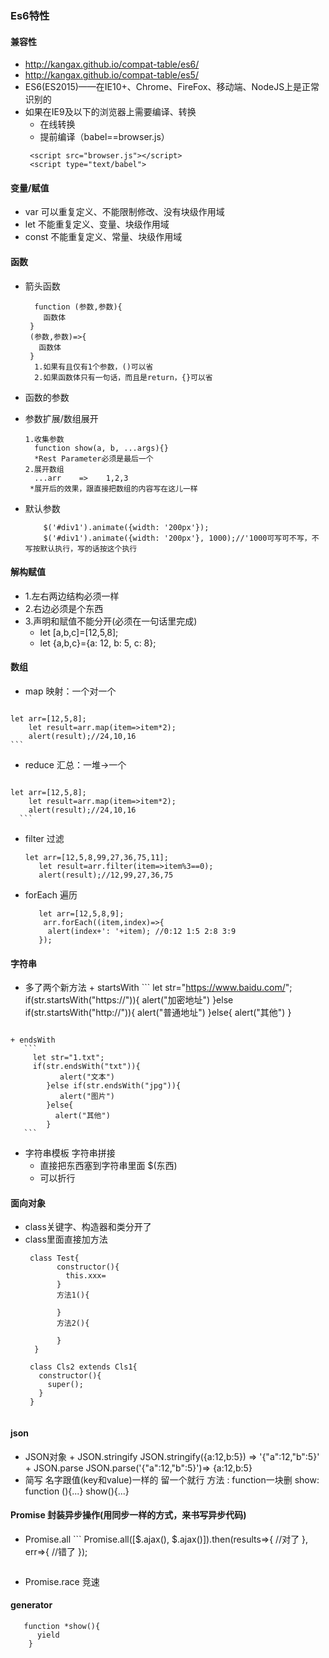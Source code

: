 ### Es6特性

####  兼容性
 -  http://kangax.github.io/compat-table/es6/
 -  http://kangax.github.io/compat-table/es5/
 -  ES6(ES2015)——在IE10+、Chrome、FireFox、移动端、NodeJS上是正常识别的
 -  如果在IE9及以下的浏览器上需要编译、转换
	+ 在线转换
	+ 提前编译（babel==browser.js）
	```
	 <script src="browser.js"></script>
	 <script type="text/babel">
	```
#### 变量/赋值
 - var     可以重复定义、不能限制修改、没有块级作用域
 - let     不能重复定义、变量、块级作用域
 - const   不能重复定义、常量、块级作用域
#### 函数
 - 箭头函数
   ```
	 function (参数,参数){
       函数体
    }
    (参数,参数)=>{
      函数体
    }
	 1.如果有且仅有1个参数，()可以省
     2.如果函数体只有一句话，而且是return，{}可以省
   ```
 - 函数的参数
  + 参数扩展/数组展开
     ```
	1.收集参数
	   function show(a, b, ...args){}
	   *Rest Parameter必须是最后一个
	2.展开数组
	   ...arr    =>    1,2,3
	  *展开后的效果，跟直接把数组的内容写在这儿一样
     ```
  + 默认参数
     ``` 
         $('#div1').animate({width: '200px'});
         $('#div1').animate({width: '200px'}, 1000);//'1000可写可不写，不写按默认执行，写的话按这个执行
      ```
####  解构赋值
 - 1.左右两边结构必须一样
 - 2.右边必须是个东西
 - 3.声明和赋值不能分开(必须在一句话里完成)
   + let [a,b,c]=[12,5,8];
   + let {a,b,c}={a: 12, b: 5, c: 8};
#### 数组
  -  map     映射：一个对一个
     ```
	let arr=[12,5,8];
        let result=arr.map(item=>item*2);
        alert(result);//24,10,16
    ```
  -  reduce  汇总：一堆->一个
     ```
	let arr=[12,5,8];
        let result=arr.map(item=>item*2);
        alert(result);//24,10,16
      ```
  -  filter   过滤
      ```
	 let arr=[12,5,8,99,27,36,75,11];
         let result=arr.filter(item=>item%3==0);
         alert(result);//12,99,27,36,75
      ```
  -  forEach 遍历
      ```
	     let arr=[12,5,8,9];
	      arr.forEach((item,index)=>{
	       alert(index+': '+item); //0:12 1:5 2:8 3:9
	     });
       ```  
####  字符串
  -  多了两个新方法
    + startsWith
	     ```
		let str="https://www.baidu.com/";
	    if(str.startsWith("https://")){
	       alert("加密地址")
	    }else if(str.startsWith("http://")){
	       alert("普通地址")
	    }else{
	      alert("其他")
	    }
       ```  
    + endsWith
       ```
		 let str="1.txt";
		 if(str.endsWith("txt")){
		       alert("文本")
		    }else if(str.endsWith("jpg")){
		       alert("图片")
		    }else{
		      alert("其他")
		    }
       ```  
  - 字符串模板 字符串拼接 
    + 直接把东西塞到字符串里面  $(东西)
    + 可以折行
####  面向对象
  - class关键字、构造器和类分开了
  - class里面直接加方法
     ```
      class Test{
		    constructor(){
		      this.xxx=
		    }
		    方法1(){
		
		    }
		    方法2(){
		
		    }
	   }
	
	  class Cls2 extends Cls1{
	    constructor(){
	      super();
	    }
	  }
	  
     ```
####  json
   - JSON对象
	+  JSON.stringify
	   JSON.stringify({a:12,b:5})  =>  '{"a":12,"b":5}'
    + JSON.parse
      JSON.parse('{"a":12,"b":5}')=>  {a:12,b:5}
   -  简写
         名字跟值(key和value)一样的      留一个就行
         方法                           : function一块删
         show: function (){...}
         show(){...}
####  Promise 封装异步操作(用同步一样的方式，来书写异步代码)
   -  Promise.all
     ```
      Promise.all([$.ajax(), $.ajax()]).then(results=>{
		  //对了
		}, err=>{
		  //错了
		});
      ```
   -  Promise.race    竞速
#### generator
 ```
    function *show(){
       yield
     }	
 ```
